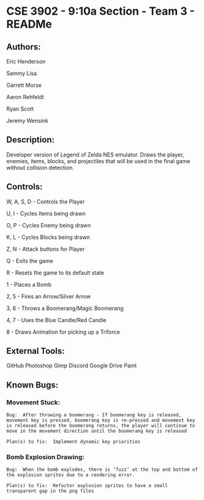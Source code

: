 # CSE 3902 - 9:10a Section - Team 3 - READMe

## Authors:
Eric Henderson

Sammy Lisa

Garrett Morse

Aaron Rehfeldt

Ryan Scott

Jeremy Wensink


## Description:
Developer version of Legend of Zelda NES emulator. Draws the player, enemies, items, blocks, and projectiles that will be used in the final game without collision detection.


## Controls:
W, A, S, D - Controls the Player

U, I - Cycles Items being drawn

O, P - Cycles Enemy being drawn

K, L - Cycles Blocks being drawn

Z, N - Attack buttons for Player

Q - Exits the game

R - Resets the game to its default state

1 - Places a Bomb

2, 5 - Fires an Arrow/Silver Arrow

3, 6 - Throws a Boomerang/Magic Boomerang

4, 7 - Uses the Blue Candle/Red Candle

8 - Draws Animation for picking up a Triforce



## External Tools:
GitHub
Photoshop
Gimp
Discord
Google Drive
Paint

## Known Bugs:
### Movement Stuck:
    Bug:  After throwing a boomerang - If boomerang key is released, movement key is pressed, boomerang key is re-pressed and movement key is released before the boomerang returns, the player will continue to move in the movement direction until the boomerang key is released

    Plan(s) to fix:  Implement dynamic key priorities

### Bomb Explosion Drawing:
    Bug:  When the bomb explodes, there is ‘fuzz’ at the top and bottom of the explosion sprites due to a rendering error.
    
    Plan(s) to fix:  Refactor explosion sprites to have a small transparent gap in the png files
